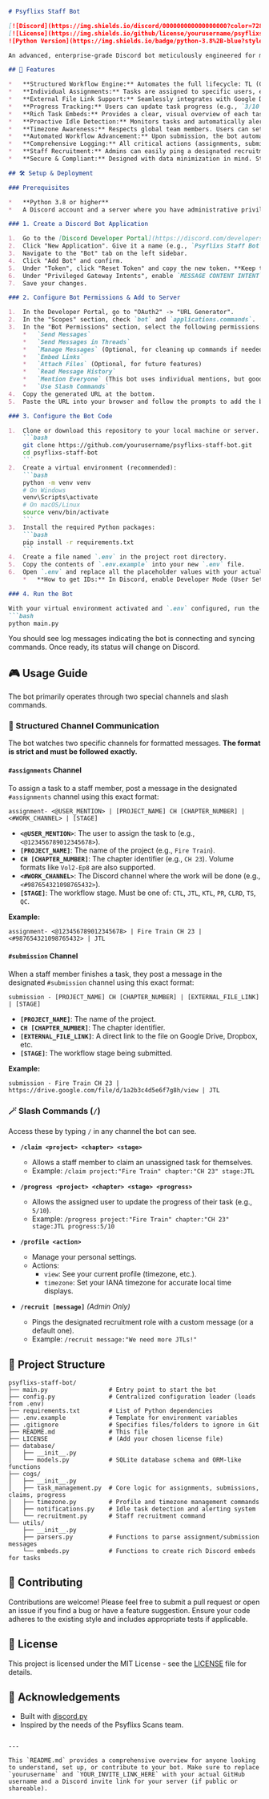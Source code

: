 ```markdown
# Psyflixs Staff Bot

[![Discord](https://img.shields.io/discord/000000000000000000?color=7289da&label=Discord&logo=discord&logoColor=ffffff&style=for-the-badge)](YOUR_INVITE_LINK_HERE)
[![License](https://img.shields.io/github/license/yourusername/psyflixs-staff-bot?style=for-the-badge)](LICENSE)
![Python Version](https://img.shields.io/badge/python-3.8%2B-blue?style=for-the-badge)

An advanced, enterprise-grade Discord bot meticulously engineered for managing complex, distributed scanlation workflows with precision. Built to the exact specifications of Psyflixs Scans, it automates task tracking, enforces structured communication, and ensures workflow continuity.

## 🚀 Features

*   **Structured Workflow Engine:** Automates the full lifecycle: TL (CTL/JTL/KTL) → PR → CLRD → TS → QC → Release.
*   **Individual Assignments:** Tasks are assigned to specific users, eliminating noisy role pings. Notifications are direct and targeted.
*   **External File Link Support:** Seamlessly integrates with Google Drive, Dropbox, Mega, and OneDrive. No Discord file size limits.
*   **Progress Tracking:** Users can update task progress (e.g., `3/10 pages`) for real-time visibility.
*   **Rich Task Embeds:** Provides a clear, visual overview of each task's status, assignee, progress, and deadlines directly in Discord.
*   **Proactive Idle Detection:** Monitors tasks and automatically alerts assigned users if work stalls beyond stage-specific thresholds (e.g., 72h for TL, 24h for QC).
*   **Timezone Awareness:** Respects global team members. Users can set their timezone for accurate local time displays on deadlines and future reminders.
*   **Automated Workflow Advancement:** Upon submission, the bot automatically assigns the next stage (e.g., PR after JTL) to the same user or the next role.
*   **Comprehensive Logging:** All critical actions (assignments, submissions, claims) are timestamped and logged to a dedicated channel for transparency and audit.
*   **Staff Recruitment:** Admins can easily ping a designated recruitment role to find new team members.
*   **Secure & Compliant:** Designed with data minimization in mind. Stores only essential Discord IDs and user preferences. GDPR considerations are built-in.

## 🛠️ Setup & Deployment

### Prerequisites

*   **Python 3.8 or higher**
*   A Discord account and a server where you have administrative privileges.

### 1. Create a Discord Bot Application

1.  Go to the [Discord Developer Portal](https://discord.com/developers/applications).
2.  Click "New Application". Give it a name (e.g., `Psyflixs Staff Bot`) and click "Create".
3.  Navigate to the "Bot" tab on the left sidebar.
4.  Click "Add Bot" and confirm.
5.  Under "Token", click "Reset Token" and copy the new token. **Keep this token secret.**
6.  Under "Privileged Gateway Intents", enable `MESSAGE CONTENT INTENT` and `SERVER MEMBERS INTENT`.
7.  Save your changes.

### 2. Configure Bot Permissions & Add to Server

1.  In the Developer Portal, go to "OAuth2" -> "URL Generator".
2.  In the "Scopes" section, check `bot` and `applications.commands`.
3.  In the "Bot Permissions" section, select the following permissions:
    *   `Send Messages`
    *   `Send Messages in Threads`
    *   `Manage Messages` (Optional, for cleaning up commands if needed)
    *   `Embed Links`
    *   `Attach Files` (Optional, for future features)
    *   `Read Message History`
    *   `Mention Everyone` (This bot uses individual mentions, but good to have)
    *   `Use Slash Commands`
4.  Copy the generated URL at the bottom.
5.  Paste the URL into your browser and follow the prompts to add the bot to your Psyflixs staff server.

### 3. Configure the Bot Code

1.  Clone or download this repository to your local machine or server.
    ```bash
    git clone https://github.com/yourusername/psyflixs-staff-bot.git
    cd psyflixs-staff-bot
    ```
2.  Create a virtual environment (recommended):
    ```bash
    python -m venv venv
    # On Windows
    venv\Scripts\activate
    # On macOS/Linux
    source venv/bin/activate
    ```
3.  Install the required Python packages:
    ```bash
    pip install -r requirements.txt
    ```
4.  Create a file named `.env` in the project root directory.
5.  Copy the contents of `.env.example` into your new `.env` file.
6.  Open `.env` and replace all the placeholder values with your actual Discord bot token, server (guild) ID, and the IDs of the specific channels and roles you want the bot to interact with.
    *   **How to get IDs:** In Discord, enable Developer Mode (User Settings -> Advanced -> Developer Mode). Then, right-click on a channel, role, or the server name and select "Copy ID".

### 4. Run the Bot

With your virtual environment activated and `.env` configured, run the bot:
```bash
python main.py
```
You should see log messages indicating the bot is connecting and syncing commands. Once ready, its status will change on Discord.

## 🎮 Usage Guide

The bot primarily operates through two special channels and slash commands.

### 📜 Structured Channel Communication

The bot watches two specific channels for formatted messages. **The format is strict and must be followed exactly.**

#### `#assignments` Channel

To assign a task to a staff member, post a message in the designated `#assignments` channel using this exact format:

```
assignment- <@USER_MENTION> | [PROJECT_NAME] CH [CHAPTER_NUMBER] | <#WORK_CHANNEL> | [STAGE]
```

*   **`<@USER_MENTION>`**: The user to assign the task to (e.g., `<@123456789012345678>`).
*   **`[PROJECT_NAME]`**: The name of the project (e.g., `Fire Train`).
*   **`CH [CHAPTER_NUMBER]`**: The chapter identifier (e.g., `CH 23`). Volume formats like `Vol2-Ep8` are also supported.
*   **`<#WORK_CHANNEL>`**: The Discord channel where the work will be done (e.g., `<#987654321098765432>`).
*   **`[STAGE]`**: The workflow stage. Must be one of: `CTL`, `JTL`, `KTL`, `PR`, `CLRD`, `TS`, `QC`.

**Example:**
```
assignment- <@123456789012345678> | Fire Train CH 23 | <#987654321098765432> | JTL
```

#### `#submission` Channel

When a staff member finishes a task, they post a message in the designated `#submission` channel using this exact format:

```
submission - [PROJECT_NAME] CH [CHAPTER_NUMBER] | [EXTERNAL_FILE_LINK] | [STAGE]
```

*   **`[PROJECT_NAME]`**: The name of the project.
*   **`CH [CHAPTER_NUMBER]`**: The chapter identifier.
*   **`[EXTERNAL_FILE_LINK]`**: A direct link to the file on Google Drive, Dropbox, etc.
*   **`[STAGE]`**: The workflow stage being submitted.

**Example:**
```
submission - Fire Train CH 23 | https://drive.google.com/file/d/1a2b3c4d5e6f7g8h/view | JTL
```

### 🪄 Slash Commands (`/`)

Access these by typing `/` in any channel the bot can see.

*   **`/claim <project> <chapter> <stage>`**
    *   Allows a staff member to claim an unassigned task for themselves.
    *   Example: `/claim project:"Fire Train" chapter:"CH 23" stage:JTL`

*   **`/progress <project> <chapter> <stage> <progress>`**
    *   Allows the assigned user to update the progress of their task (e.g., `5/10`).
    *   Example: `/progress project:"Fire Train" chapter:"CH 23" stage:JTL progress:5/10`

*   **`/profile <action>`**
    *   Manage your personal settings.
    *   Actions:
        *   `view`: See your current profile (timezone, etc.).
        *   `timezone`: Set your IANA timezone for accurate local time displays.

*   **`/recruit [message]`** *(Admin Only)*
    *   Pings the designated recruitment role with a custom message (or a default one).
    *   Example: `/recruit message:"We need more JTLs!"`

## 📁 Project Structure

```
psyflixs-staff-bot/
├── main.py                 # Entry point to start the bot
├── config.py               # Centralized configuration loader (loads from .env)
├── requirements.txt        # List of Python dependencies
├── .env.example            # Template for environment variables
├── .gitignore              # Specifies files/folders to ignore in Git
├── README.md               # This file
├── LICENSE                 # (Add your chosen license file)
├── database/
│   ├── __init__.py
│   └── models.py           # SQLite database schema and ORM-like functions
├── cogs/
│   ├── __init__.py
│   ├── task_management.py  # Core logic for assignments, submissions, claims, progress
│   ├── timezone.py         # Profile and timezone management commands
│   ├── notifications.py    # Idle task detection and alerting system
│   └── recruitment.py      # Staff recruitment command
└── utils/
    ├── __init__.py
    ├── parsers.py          # Functions to parse assignment/submission messages
    └── embeds.py           # Functions to create rich Discord embeds for tasks
```

## 🤝 Contributing

Contributions are welcome! Please feel free to submit a pull request or open an issue if you find a bug or have a feature suggestion. Ensure your code adheres to the existing style and includes appropriate tests if applicable.

## 📄 License

This project is licensed under the MIT License - see the [LICENSE](LICENSE) file for details.

## 🙏 Acknowledgements

*   Built with [discord.py](https://github.com/Rapptz/discord.py)
*   Inspired by the needs of the Psyflixs Scans team.

```

---

This `README.md` provides a comprehensive overview for anyone looking to understand, set up, or contribute to your bot. Make sure to replace `yourusername` and `YOUR_INVITE_LINK_HERE` with your actual GitHub username and a Discord invite link for your server (if public or shareable).
